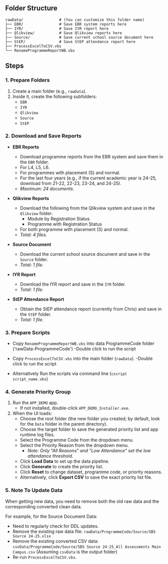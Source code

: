 ## Folder Structure
<!-- Write script to auto create file folder structure for all downloaded data -->
<!-- Qlikview Need Mannually rename -->
```plaintext
rawData/                # (You can customize this folder name)
├── EBR/                # Save EBR system reports here
├── IYR/                # Save IYR report here
├── Qlikview/           # Save Qlikview reports here
├── Source/             # Save current school source document here
├── StEP/               # Save StEP attendance report here
├── ProcessExcelToCSV.vbs
└── RenameProgrammeReportWB.vbs
```

## Steps

### 1. Prepare Folders

1. Create a main folder (e.g., `rawData`).
2. Inside it, create the following subfolders:
    - `EBR`
    - `IYR`
    - `Qlikview`
    - `Source`
    - `StEP`

### 2. Download and Save Reports

- **EBR Reports**
  - Download programme reports from the EBR system and save them in the `EBR` folder.
  - For L4, L5, L6.
  - For programmes with placement (S) and normal.
  - For the last four years (e.g., if the current academic year is 24-25, download from 21-22, 22-23, 23-24, and 24-25).
  - *Maximum: 24 documents.*

- **Qlikview Reports**
  - Download the following from the Qlikview system and save in the `Qlikview` folder:
    - Module by Registration Status
    - Programme with Registration Status
  - For both programme with placement (S) and normal.
  - *Total: 4 files.*

- **Source Document**
  - Download the current school source document and save in the `Source` folder.
  - *Total: 1 file.*

- **IYR Report**
  - Download the IYR report and save in the `IYR` folder.
  - *Total: 1 file.*

- **StEP Attendance Report**
  - Obtain the StEP attendance report (currently from Chris) and save in the `StEP` folder.
  - *Total: 1 file.*

### 3. Prepare Scripts

- Copy `RenameProgrammeReportWB.vbs` into data ProgrammeCode folder ('rawData-ProgrammeCode')
-Double click to run the script
- Copy `ProcessExcelToCSV.vbs`  into the main folder (`rawData`).
-Double click to run the script

- Alternatively Run the scripts via command line (`cscript script_name.vbs`)  

### 4. Generate Priority Group

1. Run the `APP_DEMO` app.
    - If not installed, double-click `APP_DEMO_Installer.exe`.
2. When the UI loads:
    - Choose the root folder (the new folder you created; by default, look for the `Data` folder in the parent directory).
    - Choose the target folder to save the generated priority list and app runtime log files.
    - Select the Programme Code from the dropdown menu.
    - Select the Priority Reason from the dropdown menu.
        - *Note: Only "All Reasons" and "Low Attendance" set the low attendance threshold.*
    - Click **Load Data** to set up the data pipeline.
    - Click **Generate** to create the priority list.
    - Click **Reset** to change dataset, programme code, or priority reasons.
    - Alternatively, click **Export CSV** to save the exact priority list file.

### 5. Note To Update Data

When getting new data, you need to remove both the old raw data and the corresponding converted clean data.

For example, for the Source Document Data:
- Need to regularly check for DDL updates.
- Remove the existing raw data file: `rawData/ProgrammeCode/Source/SBS Source 24-25.xlsx`
- Remove the existing converted CSV data: `csvData/ProgrammeCode/Source/SBS Source 24-25_All Assessments Main Campus.csv` (Assuming `csvData` is the output folder)
- Re-run `ProcessExcelToCSV.vbs`.
